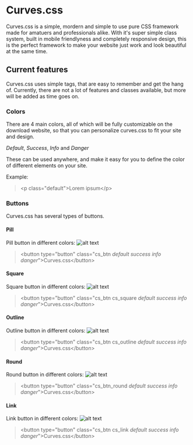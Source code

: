 # Curves.css
Curves.css is a simple, mordern and simple to use pure CSS framework made for amatuers and professionals alike. With it's super simple class system, built in mobile friendlyness and completely responsive design, this is the perfect framework to make your website just work and look beautiful at the same time.

## Current features
Curves.css uses simple tags, that are easy to remember and get the hang of. Currently, there are not a lot of features and classes available, but more will be added as time goes on.

### Colors
There are 4 main colors, all of which will be fully customizable on the download website, so that you can personalize curves.css to fit your site and design.

*Default*,
*Success*,
*Info* and 
*Danger*

These can be used anywhere, and make it easy for you to define the color of different elements on your site.

Example:
> \<p class="default"\>Lorem ipsum\</p\>

### Buttons
Curves.css has several types of buttons.

#### Pill
Pill button in different colors:
![alt text](https://i.gyazo.com/da935d869077ed1bec5a82b9c660ab33.png "Different colored pill buttons")

> \<button type="button" class="cs_btn *default* *success* *info* *danger*"\>Curves.css\</button\>

#### Square
Square button in different colors:
![alt text](https://i.gyazo.com/e6602f4245edf81d5cd558def3d06945.png "Different colored square buttons")

> \<button type="button" class="cs_btn cs_square *default* *success* *info* *danger*"\>Curves.css\</button\>

#### Outline
Outline button in different colors:
![alt text](https://i.gyazo.com/c8b76e9bf6b312179939d1db958826ba.png "Different colored outline buttons")

> \<button type="button" class="cs_btn cs_outline *default* *success* *info* *danger*"\>Curves.css\</button\>

#### Round
Round button in different colors:
![alt text](https://i.gyazo.com/2f18b9a77c2bc20b80d4ad067381352a.png "Different colored circle buttons")

> \<button type="button" class="cs_btn_round *default* *success* *info* *danger*"\>Curves.css\</button\>

#### Link
Link button in different colors:
![alt text](https://im3.ezgif.com/tmp/ezgif-3-ca2d360a948d.gif "Different colored link buttons")

> \<button type="button" class="cs_btn cs_link *default* *success* *info* *danger*"\>Curves.css\</button\>